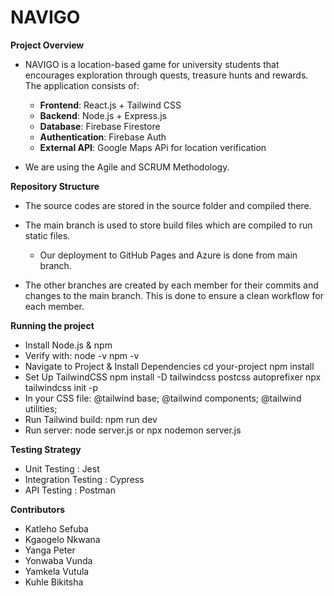 # NAVIGO
**Project Overview**
- NAVIGO is a location-based game for university students that encourages exploration through quests, treasure hunts and rewards. The application consists of:
  - **Frontend**: React.js + Tailwind CSS
  -  **Backend**: Node.js + Express.js
  -  **Database**: Firebase Firestore
  -  **Authentication**: Firebase Auth
  -  **External API**: Google Maps APi for location verification

- We are using the Agile and SCRUM Methodology.
    
**Repository Structure**
- The source codes are stored in the source folder and compiled there.
- The main branch is used to store build files which are compiled to run static files.
  - Our deployment to GitHub Pages and Azure is done from main branch.
    
- The other branches are created by each member for their commits and changes to the main branch. This is done to ensure a clean workflow for each member.

**Running the project**
- Install Node.js & npm
- Verify with:
  node -v
  npm -v
- Navigate to Project & Install Dependencies
  cd your-project
  npm install
- Set Up TailwindCSS
  npm install -D tailwindcss postcss autoprefixer
  npx tailwindcss init -p
- In your CSS file:
  @tailwind base;
  @tailwind components;
  @tailwind utilities;
- Run Tailwind build:
  npm run dev
- Run server:
  node server.js
  or
  npx nodemon server.js
  
**Testing Strategy**
- Unit Testing : Jest
- Integration Testing : Cypress
- API Testing : Postman
  
**Contributors**
- Katleho Sefuba
- Kgaogelo Nkwana
- Yanga Peter
- Yonwaba Vunda
- Yamkela Vutula
- Kuhle Bikitsha


